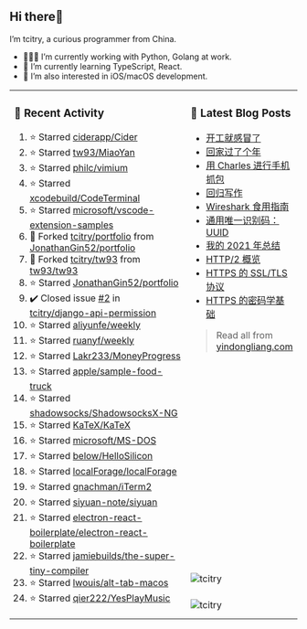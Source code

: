 ## Hi there👋

I’m tcitry, a curious programmer from China.

- 👨🏻‍💻 I’m currently working with Python, Golang at work.
- 🌱 I’m currently learning TypeScript, React.
- 🔭 I’m also interested in iOS/macOS development.

<table width="960px">
<tr>
<td valign="top" rowspan="3" width="450px">

### 🚀 Recent Activity

<!--RECENT_ACTIVITY:start-->
1. ⭐ Starred [ciderapp/Cider](https://github.com/ciderapp/Cider)
2. ⭐ Starred [tw93/MiaoYan](https://github.com/tw93/MiaoYan)
3. ⭐ Starred [philc/vimium](https://github.com/philc/vimium)
4. ⭐ Starred [xcodebuild/CodeTerminal](https://github.com/xcodebuild/CodeTerminal)
5. ⭐ Starred [microsoft/vscode-extension-samples](https://github.com/microsoft/vscode-extension-samples)
6. 🔱 Forked [tcitry/portfolio](https://github.com/tcitry/portfolio) from [JonathanGin52/portfolio](https://github.com/JonathanGin52/portfolio)
7. 🔱 Forked [tcitry/tw93](https://github.com/tcitry/tw93) from [tw93/tw93](https://github.com/tw93/tw93)
8. ⭐ Starred [JonathanGin52/portfolio](https://github.com/JonathanGin52/portfolio)
9. ✔️ Closed issue [#2](https://github.com/tcitry/django-api-permission/issues/2) in [tcitry/django-api-permission](https://github.com/tcitry/django-api-permission)
10. ⭐ Starred [aliyunfe/weekly](https://github.com/aliyunfe/weekly)
11. ⭐ Starred [ruanyf/weekly](https://github.com/ruanyf/weekly)
12. ⭐ Starred [Lakr233/MoneyProgress](https://github.com/Lakr233/MoneyProgress)
13. ⭐ Starred [apple/sample-food-truck](https://github.com/apple/sample-food-truck)
14. ⭐ Starred [shadowsocks/ShadowsocksX-NG](https://github.com/shadowsocks/ShadowsocksX-NG)
15. ⭐ Starred [KaTeX/KaTeX](https://github.com/KaTeX/KaTeX)
16. ⭐ Starred [microsoft/MS-DOS](https://github.com/microsoft/MS-DOS)
17. ⭐ Starred [below/HelloSilicon](https://github.com/below/HelloSilicon)
18. ⭐ Starred [localForage/localForage](https://github.com/localForage/localForage)
19. ⭐ Starred [gnachman/iTerm2](https://github.com/gnachman/iTerm2)
20. ⭐ Starred [siyuan-note/siyuan](https://github.com/siyuan-note/siyuan)
21. ⭐ Starred [electron-react-boilerplate/electron-react-boilerplate](https://github.com/electron-react-boilerplate/electron-react-boilerplate)
22. ⭐ Starred [jamiebuilds/the-super-tiny-compiler](https://github.com/jamiebuilds/the-super-tiny-compiler)
23. ⭐ Starred [lwouis/alt-tab-macos](https://github.com/lwouis/alt-tab-macos)
24. ⭐ Starred [qier222/YesPlayMusic](https://github.com/qier222/YesPlayMusic)
<!--RECENT_ACTIVITY:end-->

</td>
<td valign="top">

### 📝 Latest Blog Posts

<!-- BLOG-POST-LIST:START -->
- [开工就感冒了](https://yindongliang.com/posts/catch-a-cold-when-start-work/)
- [回家过了个年](https://yindongliang.com/posts/this-year-go-home/)
- [用 Charles 进行手机抓包](https://yindongliang.com/posts/use-charles-capture-package-on-mobile/)
- [回归写作](https://yindongliang.com/posts/back-to-writing/)
- [Wireshark 食用指南](https://yindongliang.com/posts/wireshark-usage/)
- [通用唯一识别码：UUID](https://yindongliang.com/posts/intro-uuid/)
- [我的 2021 年总结](https://yindongliang.com/posts/review-2021/)
- [HTTP/2 概览](https://yindongliang.com/posts/http2-101/)
- [HTTPS 的 SSL/TLS 协议](https://yindongliang.com/posts/https-ssl-tls-protocol/)
- [HTTPS 的密码学基础](https://yindongliang.com/posts/https-algorithems/)
<!-- BLOG-POST-LIST:END -->

> Read all from [yindongliang.com](https://yindongliang.com)

</td>
</tr>
<tr><td><img align="center" src="https://github-readme-stats.vercel.app/api?username=tcitry&show_icons=true&locale=en" alt="tcitry" /></td></tr>
<tr><td><img align="center" src="https://github-readme-streak-stats.herokuapp.com/?user=tcitry&" alt="tcitry" /></td></tr>

</table>

